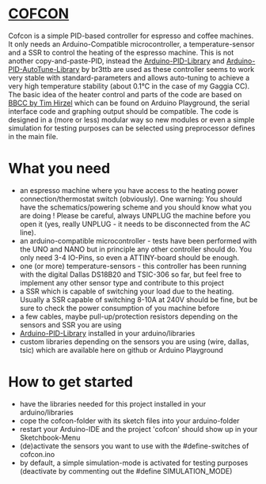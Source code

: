 [COFCON][1]
======
[1]: https://github.com/Schm1tz1/cofcon

Cofcon is a simple PID-based controller for espresso and coffee machines. It only needs an Arduino-Compatible microcontroller, a temperature-sensor and a SSR to control the heating of the espresso machine.
This is not another copy-and-paste-PID, instead the [Arduino-PID-Library][2] and [Arduino-PID-AutoTune-Library][3] by br3ttb are used as these controller seems to work very stable with standard-parameters and allows auto-tuning to achieve a very high temperature stability (about 0.1°C in the case of my Gaggia CC).
The basic idea of the heater control and parts of the code are based on [BBCC by Tim Hirzel][3] which can be found on Arduino Playground, the serial interface code and graphing output should be compatible.
The code is designed in a (more or less) modular way so new modules or even a simple simulation for testing purposes can be selected using preprocessor defines in the main file.

What you need
=============
* an espresso machine where you have access to the heating power connection/thermostat switch (obviously). One warning: You should have the schematics/powering scheme and you should know what you are doing ! Please be careful, always UNPLUG the machine before you open it (yes, really UNPLUG - it needs to be disconnected from the AC line).
* an arduino-compatible microcontroller - tests have been performed with the UNO and NANO but in principle any other controller should do. You only need 3-4 IO-Pins, so even a ATTINY-board should be enough.
* one (or more) temperature-sensors - this controller has been running with the digital Dallas DS18B20 and TSIC-306 so far, but feel free to implement any other sensor type and contribute to this project
* a SSR which is capable of switching your load due to the heating. Usually a SSR capable of switching 8-10A at 240V should be fine, but be sure to check the power consumption of you machine before
* a few cables, maybe pull-up/protection resistors depending on the sensors and SSR you are using
* [Arduino-PID-Library][2] installed in your arduino/libraries
* custom libraries depending on the sensors you are using (wire, dallas, tsic) which are available here on github or Arduino Playground

[2]: https://github.com/br3ttb/Arduino-PID-Library
[3]: http://playground.arduino.cc/Main/BarebonesPIDForEspresso

How to get started
==================
* have the libraries needed for this project installed in your arduino/libraries
* cope the cofcon-folder with its sketch files into your arduino-folder
* restart your Arduino-IDE and the project 'cofcon' should show up in your Sketchbook-Menu
* (de)activate the sensors you want to use with the #define-switches of cofcon.ino
* by default, a simple simulation-mode is activated for testing purposes (deactivate by commenting out the #define SIMULATION_MODE)
